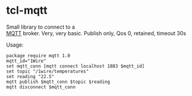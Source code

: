 tcl-mqtt
========

Small library to connect to a  
[MQTT](http://mqtt.org) broker. Very, very basic.
Publish only, Qos 0, retained, timeout 30s

Usage:
```
package require mqtt 1.0
mqtt_id="1Wire"
set mqtt_conn [mqtt connect localhost 1883 $mqtt_id]
set topic "/1wire/temperatures"
set reading "22.5"
mqtt publish $mqtt_conn $topic $reading
mqtt disconnect $mqtt_conn
```
